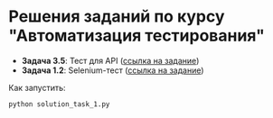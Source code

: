 # Решения заданий по курсу "Автоматизация тестирования"

- **Задача 3.5**: Тест для API ([ссылка на задание](https://stepik.org/lesson/12345))
- **Задача 1.2**: Selenium-тест ([ссылка на задание](https://stepik.org/lesson/54321))

Как запустить:
```bash
python solution_task_1.py
```
